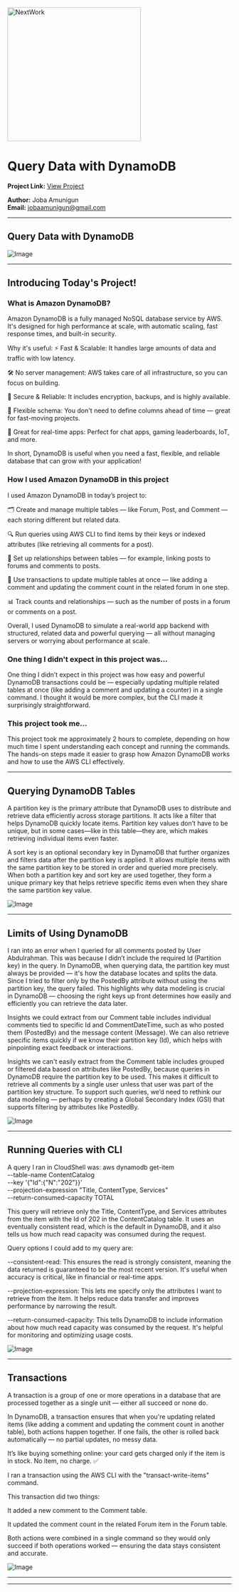 <img src="https://cdn.prod.website-files.com/677c400686e724409a5a7409/6790ad949cf622dc8dcd9fe4_nextwork-logo-leather.svg" alt="NextWork" width="300" />

# Query Data with DynamoDB

**Project Link:** [View Project](http://learn.nextwork.org/projects/aws-databases-query)

**Author:** Joba Amunigun  
**Email:** jobaamunigun@gmail.com

---

## Query Data with DynamoDB

![Image](http://learn.nextwork.org/eager_lavender_swift_alligator/uploads/aws-databases-query_733d9399)

---

## Introducing Today's Project!

### What is Amazon DynamoDB?

Amazon DynamoDB is a fully managed NoSQL database service by AWS. It's designed for high performance at scale, with automatic scaling, fast response times, and built-in security.

Why it's useful:
⚡ Fast & Scalable: It handles large amounts of data and traffic with low latency.

🛠️ No server management: AWS takes care of all infrastructure, so you can focus on building.

🔐 Secure & Reliable: It includes encryption, backups, and is highly available.

🔁 Flexible schema: You don't need to define columns ahead of time — great for fast-moving projects.

🔄 Great for real-time apps: Perfect for chat apps, gaming leaderboards, IoT, and more.

In short, DynamoDB is useful when you need a fast, flexible, and reliable database that can grow with your application!

### How I used Amazon DynamoDB in this project

I used Amazon DynamoDB in today’s project to:

🗂️ Create and manage multiple tables — like Forum, Post, and Comment — each storing different but related data.

🔍 Run queries using AWS CLI to find items by their keys or indexed attributes (like retrieving all comments for a post).

🔄 Set up relationships between tables — for example, linking posts to forums and comments to posts.

🔁 Use transactions to update multiple tables at once — like adding a comment and updating the comment count in the related forum in one step.

📊 Track counts and relationships — such as the number of posts in a forum or comments on a post.

Overall, I used DynamoDB to simulate a real-world app backend with structured, related data and powerful querying — all without managing servers or worrying about performance at scale.

### One thing I didn't expect in this project was...

One thing I didn’t expect in this project was how easy and powerful DynamoDB transactions could be — especially updating multiple related tables at once (like adding a comment and updating a counter) in a single command. I thought it would be more complex, but the CLI made it surprisingly straightforward.

### This project took me...

This project took me approximately 2 hours to complete, depending on how much time I spent understanding each concept and running the commands. The hands-on steps made it easier to grasp how Amazon DynamoDB works and how to use the AWS CLI effectively.

---

## Querying DynamoDB Tables

A partition key is the primary attribute that DynamoDB uses to distribute and retrieve data efficiently across storage partitions. It acts like a filter that helps DynamoDB quickly locate items. Partition key values don’t have to be unique, but in some cases—like in this table—they are, which makes retrieving individual items even faster.

A sort key is an optional secondary key in DynamoDB that further organizes and filters data after the partition key is applied. It allows multiple items with the same partition key to be stored in order and queried more precisely. When both a partition key and sort key are used together, they form a unique primary key that helps retrieve specific items even when they share the same partition key value.

![Image](http://learn.nextwork.org/eager_lavender_swift_alligator/uploads/aws-databases-query_d105b0b0)

---

## Limits of Using DynamoDB

I ran into an error when I queried for all comments posted by User Abdulrahman. This was because I didn’t include the required Id (Partition key) in the query. In DynamoDB, when querying data, the partition key must always be provided — it's how the database locates and splits the data. Since I tried to filter only by the PostedBy attribute without using the partition key, the query failed. This highlights why data modeling is crucial in DynamoDB — choosing the right keys up front determines how easily and efficiently you can retrieve the data later.

Insights we could extract from our Comment table includes individual comments tied to specific Id and CommentDateTime, such as who posted them (PostedBy) and the message content (Message). We can also retrieve specific items quickly if we know their partition key (Id), which helps with pinpointing exact feedback or interactions.

Insights we can't easily extract from the Comment table includes grouped or filtered data based on attributes like PostedBy, because queries in DynamoDB require the partition key to be used. This makes it difficult to retrieve all comments by a single user unless that user was part of the partition key structure. To support such queries, we’d need to rethink our data modeling — perhaps by creating a Global Secondary Index (GSI) that supports filtering by attributes like PostedBy.

![Image](http://learn.nextwork.org/eager_lavender_swift_alligator/uploads/aws-databases-query_cb3e260c)

---

## Running Queries with CLI

A query I ran in CloudShell was:
aws dynamodb get-item \
    --table-name ContentCatalog \
    --key '{"Id":{"N":"202"}}' \
    --projection-expression "Title, ContentType, Services" \
    --return-consumed-capacity TOTAL

This query will retrieve only the Title, ContentType, and Services attributes from the item with the Id of 202 in the ContentCatalog table. It uses an eventually consistent read, which is the default in DynamoDB, and it also tells us how much read capacity was consumed during the request.


Query options I could add to my query are:

--consistent-read: This ensures the read is strongly consistent, meaning the data returned is guaranteed to be the most recent version. It's useful when accuracy is critical, like in financial or real-time apps.

--projection-expression: This lets me specify only the attributes I want to retrieve from the item. It helps reduce data transfer and improves performance by narrowing the result.

--return-consumed-capacity: This tells DynamoDB to include information about how much read capacity was consumed by the request. It's helpful for monitoring and optimizing usage costs.

![Image](http://learn.nextwork.org/eager_lavender_swift_alligator/uploads/aws-databases-query_733d9399)

---

## Transactions

A transaction is a group of one or more operations in a database that are processed together as a single unit — either all succeed or none do.

In DynamoDB, a transaction ensures that when you're updating related items (like adding a comment and updating the comment count in another table), both actions happen together. If one fails, the other is rolled back automatically — no partial updates, no messy data.

It’s like buying something online: your card gets charged only if the item is in stock. No item, no charge. ✅

I ran a transaction using the AWS CLI with the "transact-write-items" command.

This transaction did two things:

It added a new comment to the Comment table.

It updated the comment count in the related Forum item in the Forum table.

Both actions were combined in a single command so they would only succeed if both operations worked — ensuring the data stays consistent and accurate.

![Image](http://learn.nextwork.org/eager_lavender_swift_alligator/uploads/aws-databases-query_2f65f83e)

---

---
